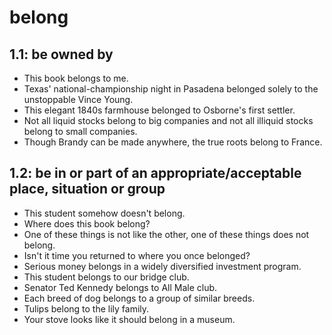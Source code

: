 # belong
## 1.1: be owned by

  *  This book belongs to me.
  *  Texas' national-championship night in Pasadena belonged solely to the unstoppable Vince Young.
  *  This elegant 1840s farmhouse belonged to Osborne's first settler.
  *  Not all liquid stocks belong to big companies and not all illiquid stocks belong to small companies.
  *  Though Brandy can be made anywhere, the true roots belong to France.

## 1.2: be in or part of an appropriate/acceptable place, situation or group

  *  This student somehow doesn't belong.
  *  Where does this book belong?
  *  One of these things is not like the other, one of these things does not belong.
  *  Isn't it time you returned to where you once belonged?
  *  Serious money belongs in a widely diversified investment program.
  *  This student belongs to our bridge club.
  *  Senator Ted Kennedy belongs to All Male club.
  *  Each breed of dog belongs to a group of similar breeds.
  *  Tulips belong to the lily family.
  *  Your stove looks like it should belong in a museum.
